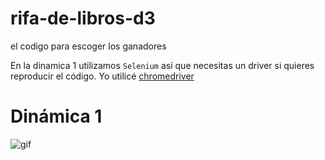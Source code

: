 # rifa-de-libros-d3
el codigo para escoger los ganadores


En la dinamica 1 utilizamos `Selenium` así que necesitas un driver si quieres reproducir el código. Yo utilicé [chromedriver](http://chromedriver.chromium.org/)

# Dinámica 1
![gif](dinamica-1/libro-d3-dinamica-1_chiquito.gif)
